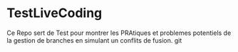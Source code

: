 # TestLiveCoding

Ce Repo sert de Test pour montrer les PRAtiques et problemes potentiels de la gestion de branches en simulant un conflits de fusion. git 